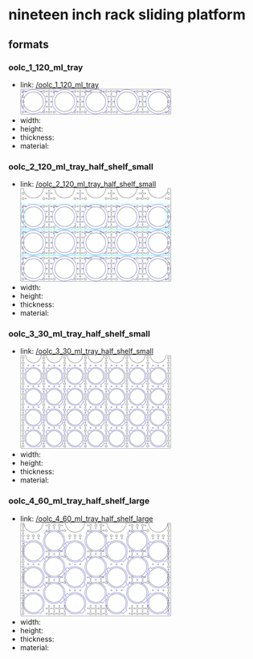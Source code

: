 # nineteen inch rack sliding platform


## formats

### oolc_1_120_ml_tray
* link: [/oolc_1_120_ml_tray](oolc_1_120_ml_tray)  
![](oolc_1_120_ml_tray/working_300.png)  
* width:   
* height:   
* thickness:   
* material:   
 

### oolc_2_120_ml_tray_half_shelf_small
* link: [/oolc_2_120_ml_tray_half_shelf_small](oolc_2_120_ml_tray_half_shelf_small)  
![](oolc_2_120_ml_tray_half_shelf_small/working_300.png)  
* width:   
* height:   
* thickness:   
* material:   
 

### oolc_3_30_ml_tray_half_shelf_small
* link: [/oolc_3_30_ml_tray_half_shelf_small](oolc_3_30_ml_tray_half_shelf_small)  
![](oolc_3_30_ml_tray_half_shelf_small/working_300.png)  
* width:   
* height:   
* thickness:   
* material:   
 

### oolc_4_60_ml_tray_half_shelf_large
* link: [/oolc_4_60_ml_tray_half_shelf_large](oolc_4_60_ml_tray_half_shelf_large)  
![](oolc_4_60_ml_tray_half_shelf_large/working_300.png)  
* width:   
* height:   
* thickness:   
* material:   
 
